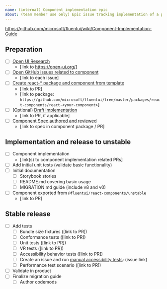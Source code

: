 ```yaml
---
name: (internal) Component implementation epic
about: (team member use only) Epic issue tracking implementation of a particular component
---
```


<!--
These issues are used by core contributors to track the list of items that should be
completed as part of creating a v9 component. More info can be found here: https://github.com/microsoft/fluentui/wiki/Component-Implementation-Guide
-->

https://github.com/microsoft/fluentui/wiki/Component-Implementation-Guide

## Preparation

- [ ] [Open UI Research](https://github.com/microsoft/fluentui/wiki/Component-Implementation-Guide#open-ui-research)
  - [link to https://open-ui.org/]
- [ ] [Open GitHub issues related to component](https://github.com/microsoft/fluentui/wiki/Component-Implementation-Guide#find-open-issues-on-github)
  - [link to each issue]
- [ ] [Create react-\* package and component from template](https://github.com/microsoft/fluentui/wiki/Component-Implementation-Guide#component-package)
  - [link to PR]
  - [link to package: `https://github.com/microsoft/fluentui/tree/master/packages/react-components/react-<your-component>`]
- [ ] (Optional) [Draft implementation](https://github.com/microsoft/fluentui/wiki/Component-Implementation-Guide#draft-implementation)
  - [link to PR, if applicable]
- [ ] [Component Spec authored and reviewed](https://github.com/microsoft/fluentui/wiki/Component-Implementation-Guide#component-spec)
  - [link to spec in component package / PR]

## Implementation and release to unstable

- [ ] Component implementation
  - [link(s) to component implementation related PRs]
- [ ] Add initial unit tests (validate basic functionality)
- [ ] Initial documentation
  - [ ] Storybook stories
  - [ ] README.md covering basic usage
  - [ ] MIGRATION.md guide (include v8 and v0)
- [ ] Component exported from `@fluentui/react-components/unstable`
  - [link to PR]

## Stable release

- [ ] Add tests
  - [ ] Bundle size fixtures ([link to PR])
  - [ ] Conformance tests ([link to PR])
  - [ ] Unit tests ([link to PR])
  - [ ] VR tests ([link to PR])
  - [ ] Accessibility behavior tests ([link to PR])
  - [ ] Create an issue and run [manual accessibility tests](https://github.com/microsoft/fluentui/wiki/Manual-Accessibility-Review-Checklist): (issue link)
  - [ ] Performance test scenario ([link to PR])
- [ ] Validate in product
- [ ] Finalize migration guide
  - [ ] Author codemods
